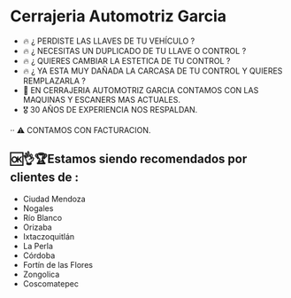 # Cerrajeria Automotriz Garcia

- 🔥 ¿ PERDISTE LAS LLAVES DE TU VEHÍCULO ?
- 🔥 ¿ NECESITAS UN DUPLICADO DE TU LLAVE O CONTROL ?
- 🔥 ¿ QUIERES CAMBIAR LA ESTETICA DE TU CONTROL ?
- 🔥 ¿ YA ESTA MUY DAÑADA LA CARCASA DE TU CONTROL Y QUIERES REMPLAZARLA ?
- 🥇 EN CERRAJERIA AUTOMOTRIZ GARCIA CONTAMOS CON LAS MAQUINAS Y ESCANERS MAS ACTUALES.
- 🎖️ 30 AÑOS DE EXPERIENCIA NOS RESPALDAN.


·· ⚠️ CONTAMOS CON FACTURACION.
## 🆗👌🏆Estamos siendo recomendados por clientes de :
- Ciudad Mendoza
- Nogales
- Río Blanco
- Orizaba
- Ixtaczoquitlán
- La Perla
- Córdoba
- Fortín de las Flores
- Zongolica
- Coscomatepec

